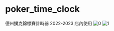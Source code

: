 # poker_time_clock
德州撲克錦標賽計時器
2022-2023 店內使用
![0](https://user-images.githubusercontent.com/70089237/204124273-8f987c11-364a-4423-9645-424bef394e4f.PNG)
![1](https://user-images.githubusercontent.com/70089237/204124274-a9216301-ad75-4e19-9681-47662d6bbefd.PNG)
